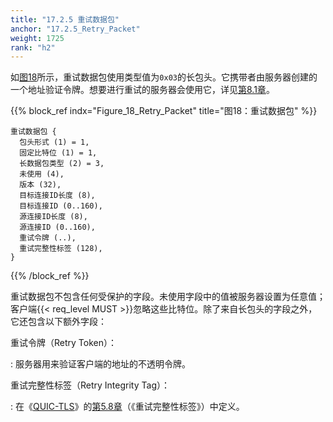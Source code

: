 ```yaml
---
title: "17.2.5 重试数据包"
anchor: "17.2.5_Retry_Packet"
weight: 1725
rank: "h2"
---
```


如[图18](#Figure_18_Retry_Packet)所示，重试数据包使用类型值为`0x03`的长包头。它携带者由服务器创建的一个地址验证令牌。想要进行重试的服务器会使用它，详见[第8.1章]()。

{{% block_ref
indx="Figure_18_Retry_Packet"
title="图18：重试数据包" %}}

```
重试数据包 {
  包头形式 (1) = 1,
  固定比特位 (1) = 1,
  长数据包类型 (2) = 3,
  未使用 (4),
  版本 (32),
  目标连接ID长度 (8),
  目标连接ID (0..160),
  源连接ID长度 (8),
  源连接ID (0..160),
  重试令牌 (..),
  重试完整性标签 (128),
}
```

{{% /block_ref %}}

重试数据包不包含任何受保护的字段。未使用字段中的值被服务器设置为任意值；客户端{{< req_level MUST >}}忽略这些比特位。除了来自长包头的字段之外，它还包含以下额外字段：

重试令牌（Retry Token）：

:   服务器用来验证客户端的地址的不透明令牌。

重试完整性标签（Retry Integrity Tag）：

:   在《[QUIC-TLS]()》的[第5.8章]()（《重试完整性标签》）中定义。

